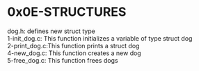 # 0x0E-STRUCTURES
dog.h: defines new struct type\
1-init_dog.c: This function initializes a variable of type struct dog\
2-print_dog.c:This function prints a struct dog\
4-new_dog.c: This function creates a new dog\
5-free_dog.c: This function frees dogs

